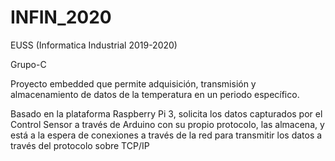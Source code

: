 # INFIN_2020
EUSS (Informatica Industrial 2019-2020)

Grupo-C

Proyecto embedded que permite adquisición, transmisión y almacenamiento de datos de la temperatura en un periodo específico.

Basado en la plataforma Raspberry Pi 3, solicita los datos capturados por el Control Sensor a través de Arduino con su propio protocolo, las almacena, y está a la espera de conexiones a través de la red para transmitir los datos a través del protocolo sobre TCP/IP
